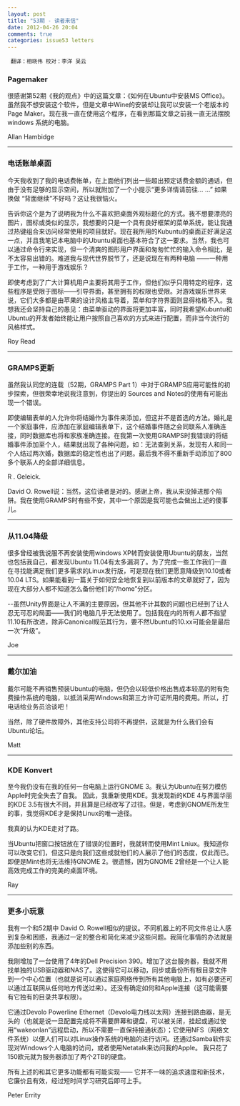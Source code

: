 ```yaml
---
layout: post
title: "53期 - 读者来信"
date: 2012-04-26 20:04
comments: true
categories: issue53 letters
---
```


` 翻译：相晓伟 校对：李洋 吴云`

### Pagemaker

很感谢第52期《我的观点》中的这篇文章：《如何在Ubuntu中安装MS Office》。虽然我不想安装这个软件，但是文章中Wine的安装却让我可以安装一个老版本的Page Maker。现在我一直在使用这个程序，在看到那篇文章之前我一直无法摆脱windows 系统的电脑。

Allan Hambidge

----

### 电话账单桌面

今天我收到了我的电话费帐单，在上面他们列出一些超出预定话费金额的通话，但由于没有足够的显示空间，所以就附加了一个小提示“更多详情请前往... ...” 如果换做 “背面继续”不好吗？这让我很恼火。

告诉你这个是为了说明我为什么不喜欢把桌面外观标题化的方式。我不想要漂亮的图片，图标或类似的显示，我想要的只是一个具有良好框架的菜单系统，能让我通过热键组合来访问经常使用的项目就好。现在我所用的Kubuntu的桌面正好满足这一点，并且我笔记本电脑中的Ubuntu桌面也基本符合了这一要求。当然，我也可以通过命令行来实现，但一个清爽的图形用户界面和匆匆忙忙的输入命令相比，是不太容易出错的。难道我与现代世界脱节了，还是说现在有两种电脑 ——一种用于工作，一种用于游戏娱乐？

<!--more-->

即使考虑到了广大计算机用户主要将其用于工作，但他们似乎只用特定的程序，这些程序是受限于图标——引导界面，甚至拥有的权限也受限。对游戏娱乐世界来说，它们大多都是由苹果的设计风格主导着，菜单和字符界面则显得格格不入。我想我还会坚持自己的愚见：由菜单驱动的界面将更加丰富，同时我希望Kubuntu和Ubuntu的开发者始终能让用户按照自己喜欢的方式来进行配置，而非当今流行的风格样式。

Roy Read

----

### GRAMPS更新

虽然我认同您的连载（52期，GRAMPS Part 1）中对于GRAMPS应用可能性的初步探索，但很荣幸地说我注意到，你提出的 Sources and Notes的使用有可能出现一个错误。

即使编辑表单的人允许你将结婚作为事件来添加，但这并不是首选的方法。婚礼是一个家庭事件，应添加在家庭编辑表单下，这个结婚事件随之会同联系人准确连接，同时数据库也将和家族准确连接。在我第一次使用GRAMPS时我错误的将结婚事件添加至个人，结果就出现了各种问题，如：无法查到关系，发现有人和同一个人结过两次婚，数据库的稳定性也出了问题。最后我不得不重新手动添加了800多个联系人的全部详细信息。

R . Geleick.

David O. Rowell说：当然，这位读者是对的。感谢上帝，我从来没掉进那个陷阱。我在使用GRAMPS时有些不安，其中一个原因是我可能也会做出上述的傻事儿。

----

### 从11.04降级

很多曾经被我说服不再安装使用windows XP转而安装使用Ubuntu的朋友，当然也包括我自己，都发现Ubuntu 11.04有太多漏洞了。为了完成一些工作我们一直在寻找能满足我们更多需求的Linux发行版，可是现在我们更愿意降级到10.10或者10.04 LTS。如果能看到一篇关于如何安全地恢复到以前版本的文章就好了，因为现在大部分人都不知道怎么备份他们的“/home”分区。

--虽然Unity界面是让人不满的主要原因，但其他不计其数的问题也已经到了让人忍无可忍的局面——我们的电脑几乎无法使用了。包括我在内的所有人都不指望11.10有所改进，除非Canonical规范其行为，要不然Ubuntu的10.xx可能会是最后一次“升级”。

Joe

----

### 戴尔加油

戴尔可能不再销售预装Ubuntu的电脑，但仍会以较低价格出售成本较高的附有免费操作系统的电脑，以抵消采用Windows和第三方许可证所用的费用。所以，打电话给业务员洽谈吧！

当然，除了硬件故障外，其他支持公司将不再提供，这就是为什么我们会有Ubuntu论坛。

Matt

----

### KDE Konvert

至今我仍没有在我的任何一台电脑上运行GNOME 3。我认为Ubuntu在努力模仿Apple时完全失去了自我。
因此，我重新使用KDE。我发现新的KDE 4与界面华丽的KDE 3.5有很大不同，并且算是已经改写了过往。但是，考虑到GNOME所发生的事，我觉得KDE才是保持Linux的唯一途径。

我真的认为KDE走对了路。

当Ubuntu把窗口按钮放在了错误的位置时，我就转而使用Mint Lniux。我知道你可以改变它们，但这只是向我们这些成就他们的人展示了他们的态度，仅此而已。即便是Mint也将无法维持GNOME 2。很遗憾，因为GNOME 2曾经是一个让人能高效完成工作的完美的桌面环境。

Ray

----

### 更多小玩意

我有一个和52期中 David O. Rowell相似的提议。不同机器上的不同文件总让人感到复杂和困惑，我通过一定的整合和简化来减少这些问题。我简化事情的办法就是添加些别的东西。

我刚增加了一台使用了4年的Dell Precision 390。增加了这台服务器，我就不用找单独的USB驱动器和NAS了。这使得它可以移动，同步或备份所有根目录文件到一个中心位置（也就是说可以通过家庭网络传到所有其他电脑上，如有必要还可以通过互联网从任何地方传送过来）。还没有确定如何和Apple连接（这可能需要有它独有的目录共享权限）。

它通过Devolo Powerline Ethernet（Devolo电力线以太网）连接到路由器，是无头的（也就是说一旦配置完成将不需要屏幕和键盘，可以被关闭，挂起或通过使用“wakeonlan”远程启动，所以不需要一直保持接通状态）；它使用NFS（网络文件系统）以便人们可以对Linux操作系统的电脑的进行访问。还通过Samba软件实现对Windows个人电脑的访问，或者使用Netatalk来访问我的Apple。 我只花了150欧元就为服务器添加了两个2TB的硬盘。

所有上述的和其它更多功能都有可能实现—— 它并不一味的追求速度和新技术，它廉价且有效，经过短时间学习研究后即可上手。

Peter Errity